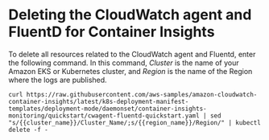 # Deleting the CloudWatch agent and FluentD for Container Insights<a name="ContainerInsights-delete-agent"></a>

To delete all resources related to the CloudWatch agent and Fluentd, enter the following command\. In this command, *Cluster* is the name of your Amazon EKS or Kubernetes cluster, and *Region* is the name of the Region where the logs are published\.

```
curl https://raw.githubusercontent.com/aws-samples/amazon-cloudwatch-container-insights/latest/k8s-deployment-manifest-templates/deployment-mode/daemonset/container-insights-monitoring/quickstart/cwagent-fluentd-quickstart.yaml | sed "s/{{cluster_name}}/Cluster_Name/;s/{{region_name}}/Region/" | kubectl delete -f -
```